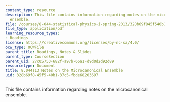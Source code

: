 ```yaml
---
content_type: resource
description: This file contains information regarding notes on the microcanonical
  ensemble.
file: /courses/8-044-statistical-physics-i-spring-2013/328b69f845f540b137c5fbde68203697_MIT8_044S13_mcrocanoncl.pdf
file_type: application/pdf
learning_resource_types:
- Readings
license: https://creativecommons.org/licenses/by-nc-sa/4.0/
ocw_type: OCWFile
parent_title: Readings, Notes & Slides
parent_type: CourseSection
parent_uid: 27c05753-682f-a97b-66a1-d9d0d2d92d89
resourcetype: Document
title: 8.044s13 Notes on the Microcanonical Ensemble
uid: 328b69f8-45f5-40b1-37c5-fbde68203697
---
```

This file contains information regarding notes on the microcanonical ensemble.